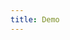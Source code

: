 ```yaml
---
title: Demo
---
```


<iframe style="border: 0; height: calc(100vh - 320px); width: 100%" src="//localhost:6006/?path=/story/select--basic"></iframe>
